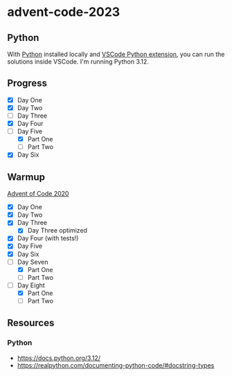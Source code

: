 # advent-code-2023

## Python
With [Python](https://www.python.org/downloads/) installed locally and [VSCode Python extension](https://marketplace.visualstudio.com/items?itemName=ms-python.python), you can run the solutions inside VSCode. I'm running Python 3.12.

## Progress
* [x] Day One
* [x] Day Two
* [ ] Day Three
* [x] Day Four
* [ ] Day Five
  * [x] Part One
  * [ ] Part Two
* [x] Day Six

## Warmup
[Advent of Code 2020](https://adventofcode.com/2020)
* [x] Day One
* [x] Day Two
* [x] Day Three
  * [x] Day Three optimized
* [x] Day Four (with tests!)
* [x] Day Five
* [x] Day Six
* [ ] Day Seven
  * [x] Part One
  * [ ] Part Two
* [ ] Day Eight
  * [x] Part One
  * [ ] Part Two

## Resources
### Python
* https://docs.python.org/3.12/
* https://realpython.com/documenting-python-code/#docstring-types
